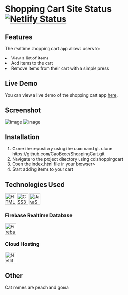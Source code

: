 # Shopping Cart Site Status [![Netlify Status](https://api.netlify.com/api/v1/badges/d8c8f65f-81c1-4489-9c38-5d9717d5faf2/deploy-status)](https://app.netlify.com/sites/cart-app-caobeee/deploys)

## Features
The realtime shopping cart app allows users to:

<li>View a list of items</li>
<li>Add items to the cart</li>
<li>Remove items from their cart with a simple press</li>
 
## Live Demo
You can view a live demo of the shopping cart app [here](https://cart-app-caobeee.netlify.app/).

## Screenshot
![image](https://user-images.githubusercontent.com/98575161/232346998-37fef45a-3441-414d-bcca-10eeb932ebb7.png)
![image](https://user-images.githubusercontent.com/98575161/232347028-0dc883c8-be47-4412-9935-058ef7e570e0.png)


## Installation
<ol>
 <li>Clone the repository using the command git clone https://github.com/CaoBeee/ShoppingCart.git</li>
 <li>Navigate to the project directory using cd shoppingcart</li>
 <li>Open the index.html file in your browser></li>
 <li>Start adding items to your cart</li>
</ol>
 
## Technologies Used
<a href="https://developer.mozilla.org/en-US/docs/Glossary/HTML5" target="_blank" rel="noreferrer"><img src="https://raw.githubusercontent.com/danielcranney/readme-generator/main/public/icons/skills/html5-colored.svg" width="36" height="36" alt="HTML5" /></a>
<a href="https://www.w3.org/TR/CSS/#css" target="_blank" rel="noreferrer"><img src="https://raw.githubusercontent.com/danielcranney/readme-generator/main/public/icons/skills/css3-colored.svg" width="36" height="36" alt="CSS3" /></a> 
<a href="https://developer.mozilla.org/en-US/docs/Web/JavaScript" target="_blank" rel="noreferrer"><img src="https://raw.githubusercontent.com/danielcranney/readme-generator/main/public/icons/skills/javascript-colored.svg" width="36" height="36" alt="JavaScript" /></a>

### Firebase Realtime Database
<a href="https://developer.mozilla.org/en-US/docs/Web/JavaScript" target="_blank" rel="noreferrer"><img src="https://cdn.iconscout.com/icon/free/png-512/firebase-3521427-2944871.png?f=avif&w=256" width="36" height="36" alt="Firebase" /></a>

### Cloud Hosting
<a href="https://www.netlify.com/" target="_blank" rel="noreferrer"><img src="https://jeancochrane.com/static/images/blog/netlify-identity-dealbreakers/netlify-logo.png" width="36" height="36" alt="Netlify" /></a>

## Other
Cat names are peach and goma
